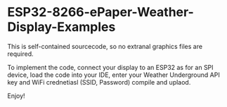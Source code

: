 # ESP32-8266-ePaper-Weather-Display-Examples

This is self-contained sourcecode, so no extranal graphics files are required.

To implement the code, connect your display to an ESP32 as for an SPI  device, load the code into your IDE, enter 
your Weather Underground API key and WiFi crednetiasl (SSID, Password) compile and uplaod.

Enjoy!
